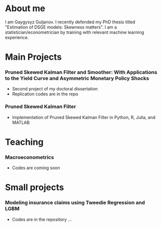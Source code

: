 # About me

I am Gaygysyz Guljanov. I recently defended my PhD thesis titled "Estimation of DSGE models: Skewness matters". I am a statistician/econometrician by training with relevant machine learning experience.

# Main Projects
<!--
### Comparison of samplers and optimizers in Dynare and in the context of Bayesian identification strength
- First project of my doctoral dissertation
- Replication codes are coming soon
-->
  
### Pruned Skewed Kalman Filter and Smoother: With Applications to the Yield Curve and Asymmetric Monetary Policy Shocks
- Second project of my doctoral dissertation
- Replication codes are in the repo

### Pruned Skewed Kalman Filter
- Implementation of Pruned Skewed Kalman Filter in Python, R, Julia, and MATLAB

<!--
### Uncovering Skewed Structural Macroeconomic Shocks Using Enhanced Pruned Skewed Kalman Filter: A Detailed Analysis with a Medium-Scale DSGE Model
- Third project of my doctoral dissertation
-->

# Teaching
### Macroeconometrics
- Codes are coming soon

# Small projects
### Modeling insurance claims using Tweedie Regression and LGBM
- Codes are in the repository ...
